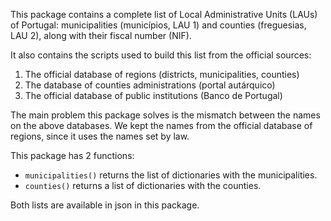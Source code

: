 This package contains a complete list of Local Administrative Units (LAUs) of Portugal:
municipalities (municípios, LAU 1) and counties (freguesias, LAU 2), along 
with their fiscal number (NIF).

It also contains the scripts used to build this list from the official sources: 

1. The official database of regions (districts, municipalities, counties)
2. The database of counties administrations (portal autárquico)
3. The official database of public institutions (Banco de Portugal)

The main problem this package solves is the mismatch between the names on the above databases.
We kept the names from the official database of regions, since it uses the names set by law.

This package has 2 functions: 

* `municipalities()` returns the list of dictionaries with the municipalities.
* `counties()` returns a list of dictionaries with the counties.

Both lists are available in json in this package.
